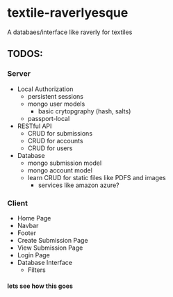 # textile-raverlyesque

A databaes/interface like raverly for textiles


## TODOS:

### Server
* Local Authorization
    * persistent sessions  
    * mongo user models
        * basic crytopgraphy (hash, salts) 
    * passport-local 
* RESTful API
    * CRUD for submissions
    * CRUD for accounts
    * CRUD for users
* Database
    * mongo submission model
    * mongo account model
    * learn CRUD for static files like PDFS and images
        * services like amazon azure?

### Client
* Home Page
* Navbar
* Footer
* Create Submission Page
* View Submission Page
* Login Page
* Database Interface
    * Filters

#### lets see how this goes